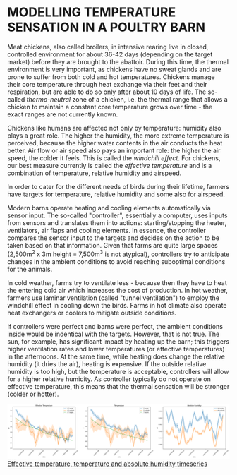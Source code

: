 # MODELLING TEMPERATURE SENSATION IN A POULTRY BARN

Meat chickens, also called broilers, in intensive rearing live in closed, controlled environment for about 36-42 days (depending on the target market) before they are brought to the abattoir. During this time, the thermal environment is very important, as chickens have no sweat glands and are prone to suffer from both cold and hot temperatures. Chickens manage their core temperature through heat exchange via their feet and their respiration, but are able to do so only after about 10 days of life. The so-called *thermo-neutral* zone of a chicken, i.e. the thermal range that allows a chicken to maintain a constant core temperature grows over time - the exact ranges are not currently known.

Chickens like humans are affected not only by temperature: humidity also plays a great role. The higher the humidity, the more extreme temperature is perceived, because the higher water contents in the air conducts the heat better. Air flow or air speed also pays an important role: the higher the air speed, the colder it feels. This is called the *windchill effect*. For chickens, our best measure currently is called the *effective temperature* and is a combination of temperature, relative humidity and airspeed.

In order to cater for the different needs of birds during their lifetime, farmers have targets for temperature, relative humidity and some also for airspeed.

Modern barns operate heating and cooling elements automatically via sensor input. The so-called "controller", essentially a computer, uses inputs from sensors and translates them into actions: starting/stopping the heater, ventilators, air flaps and cooling elements. In essence, the controller compares the sensor input to the targets and decides on the action to be taken based on that information. Given that farms are quite large spaces (2,500m$^2$ x 3m height = 7,500m$^3$ is not atypical), controllers try to anticipate changes in the ambient conditions to avoid reaching suboptimal conditions for the animals.

In cold weather, farms try to ventilate less - because then they have to heat the entering cold air which increases the cost of production. In hot weather, farmers use laminar ventilation (called "tunnel ventilation") to employ the windchill effect in cooling down the birds. Farms in hot climate also operate heat exchangers or coolers to mitigate outside conditions.

If controllers were perfect and barns were perfect, the ambient conditions inside would be indentical with the targets. However, that is not true. The sun, for example, has significant impact by heating up the barn; this triggers higher ventilation rates and lower temperatures (or effective temperatures) in the afternoons. At the same time, while heating does change the relative humidity (it dries the air), heating is expensive. If the outside relative humidity is too high, but the temperature is acceptable, controllers will allow for a higher relative humidity. As controller typically do not operate on effective temperature, this means that the thermal sensation will be stronger (colder or hotter).

![Effective temperature, temperature and absolute humidity timeseries](ET+T+AH.png "Title")
[Effective temperature, temperature and absolute humidity timeseries](ET+T+AH.png)
